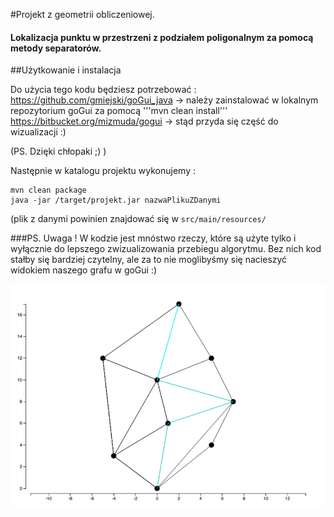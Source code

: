 #Projekt z geometrii obliczeniowej.

#### Lokalizacja punktu w przestrzeni z podziałem poligonalnym za pomocą metody separatorów.




##Użytkowanie i instalacja 

Do użycia tego kodu będziesz potrzebować : 
https://github.com/gmiejski/goGui_java -> należy zainstalować w lokalnym repozytorium goGui za pomocą '''mvn clean install'''
https://bitbucket.org/mizmuda/gogui -> stąd przyda się część do wizualizacji :) 

(PS. Dzięki chłopaki ;) )

Następnie w katalogu projektu wykonujemy :
``` 
mvn clean package
java -jar /target/projekt.jar nazwaPlikuZDanymi
```
(plik z danymi powinien znajdować się w ```src/main/resources/``` 


###PS. Uwaga !
W kodzie jest mnóstwo rzeczy, które są użyte tylko i wyłącznie do lepszego zwizualizowania przebiegu algorytmu. Bez nich kod stałby się bardziej czytelny, ale za to nie moglibyśmy się nacieszyć widokiem naszego grafu w goGui :) 


<img src="https://raw.githubusercontent.com/mcprok/lokalizacja_punktu_metada_separatorow/master/result.gif">
